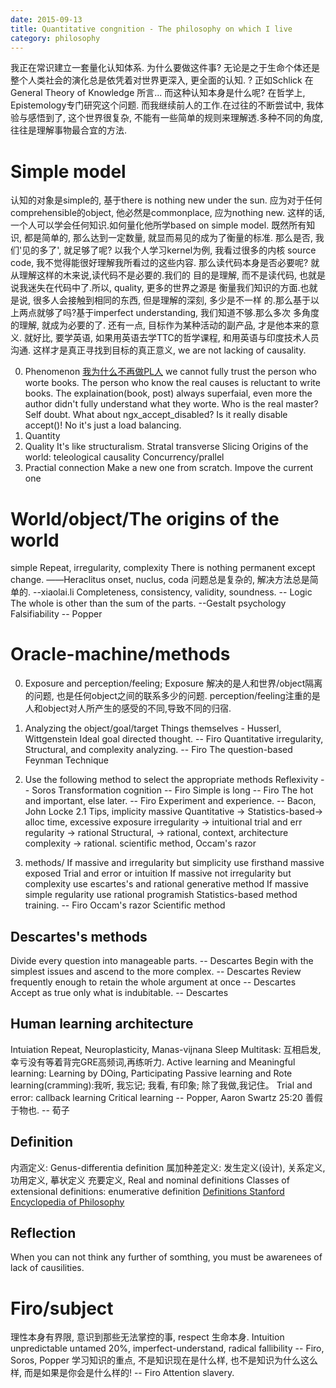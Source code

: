 ```yaml
---
date: 2015-09-13
title: Quantitative congnition - The philosophy on which I live
category: philosophy
---
```

我正在常识建立一套量化认知体系. 为什么要做这件事? 无论是之于生命个体还是整个人类社会的演化总是依凭着对世界更深入, 更全面的认知. ? 正如Schlick 在General Theory of Knowledge 所言... 而这种认知本身是什么呢? 在哲学上, Epistemology专门研究这个问题. 而我继续前人的工作.在过往的不断尝试中, 我体验与感悟到了, 这个世界很复杂, 不能有一些简单的规则来理解透.多种不同的角度, 往往是理解事物最合宜的方法.

# Simple model
认知的对象是simple的, 基于there is nothing new under the sun.
应为对于任何comprehensible的object, 他必然是commonplace, 应为nothing new.
这样的话, 一个人可以学会任何知识.如何量化他所学based on simple model.
既然所有知识, 都是简单的, 那么达到一定数量, 就显而易见的成为了衡量的标准.
那么是否, 我们'见的多了', 就足够了呢? 以我个人学习kernel为例, 我看过很多的内核
source code, 我不觉得能很好理解我所看过的这些内容.
那么读代码本身是否必要呢? 就从理解这样的木来说,读代码不是必要的.我们的
目的是理解, 而不是读代码, 也就是说我迷失在代码中了.所以, quality, 更多的世界之源是
衡量我们知识的方面.也就是说, 很多人会接触到相同的东西, 但是理解的深刻, 多少是不一样
的.那么基于以上两点就够了吗?基于imperfect understanding, 我们知道不够.那么多次
多角度的理解, 就成为必要的了. 还有一点, 目标作为某种活动的副产品, 才是他本来的意义.
就好比, 要学英语, 如果用英语去学TTC的哲学课程, 和用英语与印度技术人员沟通.
这样才是真正寻找到目标的真正意义, we are not lacking of causality.

0. Phenomenon
	[我为什么不再做PL人](http://www.yinwang.org/blog-cn/2016/03/31/no-longer-pl) we cannot fully trust the person who worte books.
	The person who know the real causes is reluctant to write books.
	The explaination(book, post) always superfaial, even more the author didn't fully understand what they worte.
	Who is the real master?
	Self doubt. What about ngx_accept_disabled? Is it really disable accept()! No it's just a load balancing.
1. Quantity
2. Quality
It's like structuralism.
Stratal transverse Slicing
Origins of the world: teleological causality
Concurrency/prallel
3. Practial connection
Make a new one from scratch.
Impove the current one
 

# World/object/The origins of the world
simple 
Repeat, irregularity, complexity
There is nothing permanent except change. ――Heraclitus
onset, nuclus, coda
问题总是复杂的, 解决方法总是简单的.  --xiaolai.li
Completeness, consistency, validity, soundness. -- Logic
The whole is other than the sum of the parts. --Gestalt psychology
Falsifiability -- Popper

# Oracle-machine/methods
0. Exposure and perception/feeling;
Exposure 解决的是人和世界/object隔离的问题, 也是任何object之间的联系多少的问题.
perception/feeling注重的是人和object对人所产生的感受的不同,导致不同的归宿.
1. Analyzing the object/goal/target
Things themselves - Husserl, Wittgenstein
Ideal goal directed thought. -- Firo
Quantitative irregularity, Structural, and complexity analyzing. -- Firo
The question-based Feynman Technique

2. Use the following method to select the appropriate methods
Reflexivity -- Soros
Transformation cognition -- Firo
Simple is long -- Firo
The hot and important, else later. -- Firo
Experiment and experience. -- Bacon, John Locke
2.1 Tips, implicity massive
Quantitative -> Statistics-based-> alloc time, excessive exposure
irregularity -> intuitional trial and err
regularity -> rational
Structural, -> rational, context, architecture
complexity -> rational. scientific method, Occam's razor

3. methods/
If massive and irregularity but simplicity
	use firsthand massive exposed Trial and error or intuition
If massive not irregularity but complexity 
	use escartes's and rational generative method
If massive simple regularity
	use rational programish 
Statistics-based method training. -- Firo
Occam's razor 
Scientific method
## Descartes's methods
Divide every question into manageable parts. -- Descartes
Begin with the simplest issues and ascend to the more complex. -- Descartes
Review frequently enough to retain the whole argument at once -- Descartes
Accept as true only what is indubitable. -- Descartes


## Human learning architecture
Intuiation
Repeat, Neuroplasticity, Manas-vijnana
Sleep
Multitask: 互相启发, 幸亏没有等着背完GRE高频词,再练听力.
Active learning and Meaningful learning: Learning by DOing, Participating
Passive learning and Rote learning(cramming):我听, 我忘记; 我看, 有印象; 除了我做,我记住。
Trial and error: callback learning
Critical learning  -- Popper, Aaron Swartz 25:20
善假于物也. -- 荀子

## Definition
内涵定义: Genus-differentia definition 属加种差定义: 发生定义(设计), 关系定义, 功用定义, 摹状定义
充要定义, Real and nominal definitions
Classes of extensional definitions: enumerative definition
[Definitions Stanford Encyclopedia of Philosophy](http://plato.stanford.edu/entries/definitions/)
## Reflection
When you can not think any further of somthing, you must be awarenees of lack of causilities.
# Firo/subject
理性本身有界限, 意识到那些无法掌控的事, respect 生命本身.
Intuition
unpredictable untamed 20%, imperfect-understand, radical fallibility -- Firo, Soros, Popper
学习知识的重点, 不是知识现在是什么样, 也不是知识为什么这么样, 而是如果是你会是什么样的! -- Firo
Attention slavery.
